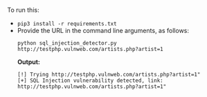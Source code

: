 To run this:
- `pip3 install -r requirements.txt`
- Provide the URL in the command line arguments, as follows:
    ```
    python sql_injection_detector.py http://testphp.vulnweb.com/artists.php?artist=1
    ```
    **Output:**
    ```
    [!] Trying http://testphp.vulnweb.com/artists.php?artist=1"
    [+] SQL Injection vulnerability detected, link: http://testphp.vulnweb.com/artists.php?artist=1"
    ```
